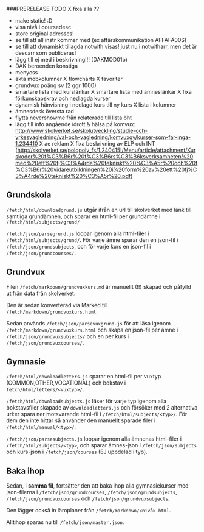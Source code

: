 ###PRERELEASE TODO
 X fixa alla ??
 - make static! :D
 - visa nivå i coursedesc
 - store original adresses!
 - se till att all instr kommer med (ex affärskommunikation AFFAFÄ00S)
 - se till att dynamiskt tillagda notwith visas! just nu i notwitharr, men det är descarr som publiceras!
 - lägg till ej med i beskrivning!!! (DAKMOD01b)
 - DAK beroenden konstiga
 - menycss
 - äkta mobkolumner
 X flowcharts
 X favoriter
 - grundvux poäng sv (2 ggr 1000)
 - smartare lista med kurslänkar
 X smartare lista med ämneslänkar
 X fixa förkunskapskrav och nedlagda kurser
 - dynamisk hänvisning i nedlagd kurs till ny kurs
 X lista i kolumner
 - ämnesdesk översta rad
 - flytta nevershowme från relaterade till lista öht
 - lägg till info angående idrott & hälsa på komvux: http://www.skolverket.se/skolutveckling/studie-och-yrkesvagledning/val-och-vagledning/komvuxgy/kurser-som-far-inga-1.234410
 X ae reklam
 X fixa beskrivning av ELP och INT (http://skolverket.se/polopoly_fs/1.240415!/Menu/article/attachment/Kurskoder%20f%C3%B6r%20f%C3%B6rs%C3%B6ksverksamheten%20med%20ett%20fj%C3%A4rde%20tekniskt%20%C3%A5r%20och%20f%C3%B6r%20vidareutbildningen%20i%20form%20av%20ett%20fj%C3%A4rde%20tekniskt%20%C3%A5r%20.pdf)







## Grundskola

`/fetch/html/downloadgrund.js` utgår ifrån en url till skolverket med länk till samtliga grundämnen, och sparar en html-fil per grundämne i `/fetch/html/subjects/grund/`

`/fetch/json/parsegrund.js` loopar igenom alla html-filer i `/fetch/html/subjects/grund/`. För varje ämne sparar den en json-fil i `/fetch/json/grundsubjects`, och för varje kurs en json-fil i `/fetch/json/grundcourses/`.

## Grundvux

Filen `/fetch/markdown/grundvuxkurs.md` är manuellt (!!) skapad och påfylld utifrån data från skolverket.

Den är sedan konverterad via Marked till `/fetch/markdown/grundvuxkurs.html`.

Sedan används `/fetch/json/parsevuxgrund.js` för att läsa igenom `/fetch/markdown/grundvuxkurs.html` och skapa en json-fil per ämne i `/fetch/json/grundvuxsubjects/` och en per kurs i `/fetch/json/grundvuxcourses/`.


## Gymnasie

`/fetch/html/downloadletters.js` sparar en html-fil per vuxtyp (COMMON,OTHER,VOCATIONAL) och bokstav i `fetch/html/letters/<vuxtyp>/`.

`/fetch/html/downloadsubjects.js` läser för varje typ igenom alla bokstavsfiler skapade av `downloadletters.js` och försöker med 2 alternativa url:er spara ner motsvarande html-fil i `/fetch/html/subjects/<typ>/`. För dem den inte hittar så använder den manuellt sparade filer i `/fetch/html/manual/<typ>/`.

`/fetch/json/parsesubjects.js` loopar igenom alla ämnenas html-filer i `/fetch/html/subjects/<typ>`, och sparar ämnes-json i `/fetch/json/subjects` och kurs-json i `/fetch/json/courses` (EJ uppdelad i typ).

## Baka ihop

Sedan, i **samma fil**, fortsätter den att baka ihop alla gymnasiekurser med json-filerna i `/fetch/json/grundcourses`, `/fetch/json/grundsubjects`, `/fetch/json/grundvuxcourses` och `/fetch/json/grundvuxsubjects`.

Den lägger också in läroplaner från `/fetch/markdown/<nivå>.html`.

Alltihop sparas nu till `/fetch/json/master.json`.



